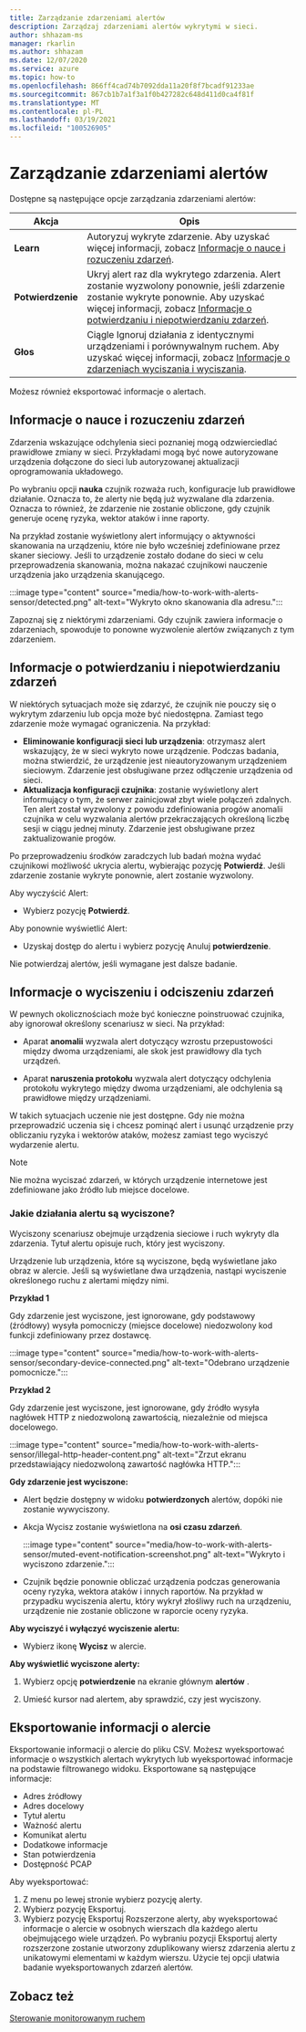 ```yaml
---
title: Zarządzanie zdarzeniami alertów
description: Zarządzaj zdarzeniami alertów wykrytymi w sieci.
author: shhazam-ms
manager: rkarlin
ms.author: shhazam
ms.date: 12/07/2020
ms.service: azure
ms.topic: how-to
ms.openlocfilehash: 866ff4cad74b7092dda11a20f8f7bcadf91233ae
ms.sourcegitcommit: 867cb1b7a1f3a1f0b427282c648d411d0ca4f81f
ms.translationtype: MT
ms.contentlocale: pl-PL
ms.lasthandoff: 03/19/2021
ms.locfileid: "100526905"
---
```

# <a name="manage-alert-events"></a>Zarządzanie zdarzeniami alertów

Dostępne są następujące opcje zarządzania zdarzeniami alertów:

 | Akcja | Opis |
 |--|--|
 | **Learn** | Autoryzuj wykryte zdarzenie. Aby uzyskać więcej informacji, zobacz [Informacje o nauce i rozuczeniu zdarzeń](#about-learning-and-unlearning-events). |
 | **Potwierdzenie** | Ukryj alert raz dla wykrytego zdarzenia. Alert zostanie wyzwolony ponownie, jeśli zdarzenie zostanie wykryte ponownie. Aby uzyskać więcej informacji, zobacz [Informacje o potwierdzaniu i niepotwierdzaniu zdarzeń](#about-acknowledging-and-unacknowledging-events). |
 | **Głos** | Ciągle Ignoruj działania z identycznymi urządzeniami i porównywalnym ruchem. Aby uzyskać więcej informacji, zobacz [Informacje o zdarzeniach wyciszania i wyciszania](#about-muting-and-unmuting-events). |
 
Możesz również eksportować informacje o alertach.
## <a name="about-learning-and-unlearning-events"></a>Informacje o nauce i rozuczeniu zdarzeń

Zdarzenia wskazujące odchylenia sieci poznaniej mogą odzwierciedlać prawidłowe zmiany w sieci. Przykładami mogą być nowe autoryzowane urządzenia dołączone do sieci lub autoryzowanej aktualizacji oprogramowania układowego.

Po wybraniu opcji **nauka** czujnik rozważa ruch, konfiguracje lub prawidłowe działanie. Oznacza to, że alerty nie będą już wyzwalane dla zdarzenia. Oznacza to również, że zdarzenie nie zostanie obliczone, gdy czujnik generuje ocenę ryzyka, wektor ataków i inne raporty.

Na przykład zostanie wyświetlony alert informujący o aktywności skanowania na urządzeniu, które nie było wcześniej zdefiniowane przez skaner sieciowy. Jeśli to urządzenie zostało dodane do sieci w celu przeprowadzenia skanowania, można nakazać czujnikowi nauczenie urządzenia jako urządzenia skanującego.

:::image type="content" source="media/how-to-work-with-alerts-sensor/detected.png" alt-text="Wykryto okno skanowania dla adresu.":::

Zapoznaj się z niektórymi zdarzeniami. Gdy czujnik zawiera informacje o zdarzeniach, spowoduje to ponowne wyzwolenie alertów związanych z tym zdarzeniem.

## <a name="about-acknowledging-and-unacknowledging-events"></a>Informacje o potwierdzaniu i niepotwierdzaniu zdarzeń

W niektórych sytuacjach może się zdarzyć, że czujnik nie pouczy się o wykrytym zdarzeniu lub opcja może być niedostępna. Zamiast tego zdarzenie może wymagać ograniczenia. Na przykład:

- **Eliminowanie konfiguracji sieci lub urządzenia**: otrzymasz alert wskazujący, że w sieci wykryto nowe urządzenie. Podczas badania, można stwierdzić, że urządzenie jest nieautoryzowanym urządzeniem sieciowym. Zdarzenie jest obsługiwane przez odłączenie urządzenia od sieci.
- **Aktualizacja konfiguracji czujnika**: zostanie wyświetlony alert informujący o tym, że serwer zainicjował zbyt wiele połączeń zdalnych. Ten alert został wyzwolony z powodu zdefiniowania progów anomalii czujnika w celu wyzwalania alertów przekraczających określoną liczbę sesji w ciągu jednej minuty. Zdarzenie jest obsługiwane przez zaktualizowanie progów.

Po przeprowadzeniu środków zaradczych lub badań można wydać czujnikowi możliwość ukrycia alertu, wybierając pozycję **Potwierdź**. Jeśli zdarzenie zostanie wykryte ponownie, alert zostanie wyzwolony.

Aby wyczyścić Alert:

  - Wybierz pozycję **Potwierdź**.

Aby ponownie wyświetlić Alert:

  - Uzyskaj dostęp do alertu i wybierz pozycję Anuluj **potwierdzenie**.

Nie potwierdzaj alertów, jeśli wymagane jest dalsze badanie.

## <a name="about-muting-and-unmuting-events"></a>Informacje o wyciszeniu i odciszeniu zdarzeń

W pewnych okolicznościach może być konieczne poinstruować czujnika, aby ignorował określony scenariusz w sieci. Na przykład:

  - Aparat **anomalii** wyzwala alert dotyczący wzrostu przepustowości między dwoma urządzeniami, ale skok jest prawidłowy dla tych urządzeń.

  - Aparat **naruszenia protokołu** wyzwala alert dotyczący odchylenia protokołu wykrytego między dwoma urządzeniami, ale odchylenia są prawidłowe między urządzeniami.

W takich sytuacjach uczenie nie jest dostępne. Gdy nie można przeprowadzić uczenia się i chcesz pominąć alert i usunąć urządzenie przy obliczaniu ryzyka i wektorów ataków, możesz zamiast tego wyciszyć wydarzenie alertu.

> [!NOTE] 
> Nie można wyciszać zdarzeń, w których urządzenie internetowe jest zdefiniowane jako źródło lub miejsce docelowe.

### <a name="what-alert-activity-is-muted"></a>Jakie działania alertu są wyciszone?

Wyciszony scenariusz obejmuje urządzenia sieciowe i ruch wykryty dla zdarzenia. Tytuł alertu opisuje ruch, który jest wyciszony.

Urządzenie lub urządzenia, które są wyciszone, będą wyświetlane jako obraz w alercie. Jeśli są wyświetlane dwa urządzenia, nastąpi wyciszenie określonego ruchu z alertami między nimi.

**Przykład 1**

Gdy zdarzenie jest wyciszone, jest ignorowane, gdy podstawowy (źródłowy) wysyła pomocniczy (miejsce docelowe) niedozwolony kod funkcji zdefiniowany przez dostawcę.

:::image type="content" source="media/how-to-work-with-alerts-sensor/secondary-device-connected.png" alt-text="Odebrano urządzenie pomocnicze.":::

**Przykład 2**

Gdy zdarzenie jest wyciszone, jest ignorowane, gdy źródło wysyła nagłówek HTTP z niedozwoloną zawartością, niezależnie od miejsca docelowego.

:::image type="content" source="media/how-to-work-with-alerts-sensor/illegal-http-header-content.png" alt-text="Zrzut ekranu przedstawiający niedozwoloną zawartość nagłówka HTTP.":::

**Gdy zdarzenie jest wyciszone:**

- Alert będzie dostępny w widoku **potwierdzonych** alertów, dopóki nie zostanie wywyciszony.

- Akcja Wycisz zostanie wyświetlona na **osi czasu zdarzeń**.

  :::image type="content" source="media/how-to-work-with-alerts-sensor/muted-event-notification-screenshot.png" alt-text="Wykryto i wyciszono zdarzenie.":::

- Czujnik będzie ponownie obliczać urządzenia podczas generowania oceny ryzyka, wektora ataków i innych raportów. Na przykład w przypadku wyciszenia alertu, który wykrył złośliwy ruch na urządzeniu, urządzenie nie zostanie obliczone w raporcie oceny ryzyka.

**Aby wyciszyć i wyłączyć wyciszenie alertu:**

- Wybierz ikonę **Wycisz** w alercie.

**Aby wyświetlić wyciszone alerty:**

1. Wybierz opcję **potwierdzenie** na ekranie głównym **alertów** .

2. Umieść kursor nad alertem, aby sprawdzić, czy jest wyciszony.  

## <a name="export-alert-information"></a>Eksportowanie informacji o alercie

Eksportowanie informacji o alercie do pliku CSV. Możesz wyeksportować informacje o wszystkich alertach wykrytych lub wyeksportować informacje na podstawie filtrowanego widoku. Eksportowane są następujące informacje:

- Adres źródłowy
- Adres docelowy
- Tytuł alertu
- Ważność alertu
- Komunikat alertu
- Dodatkowe informacje
- Stan potwierdzenia
- Dostępność PCAP

Aby wyeksportować:

1. Z menu po lewej stronie wybierz pozycję alerty.
1. Wybierz pozycję Eksportuj.
1. Wybierz pozycję Eksportuj Rozszerzone alerty, aby wyeksportować informacje o alercie w osobnych wierszach dla każdego alertu obejmującego wiele urządzeń. Po wybraniu pozycji Eksportuj alerty rozszerzone zostanie utworzony zduplikowany wiersz zdarzenia alertu z unikatowymi elementami w każdym wierszu. Użycie tej opcji ułatwia badanie wyeksportowanych zdarzeń alertów.

## <a name="see-also"></a>Zobacz też

[Sterowanie monitorowanym ruchem](how-to-control-what-traffic-is-monitored.md)
